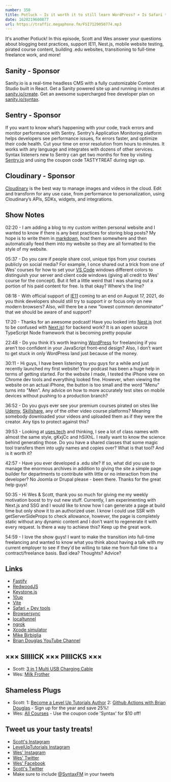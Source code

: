 ```yaml
---
number: 350
title: Potluck — Is it worth it to still learn WordPress? × Is Safari the new IE11? × Mobile website testing × Pirated content × Styled components × SSGs × Transitioning to full-time freelance × More!
date: 1620219600877
url: https://traffic.megaphone.fm/FSI7129050774.mp3
---
```


It's another Potluck! In this episode, Scott and Wes answer your questions about blogging best practices, support IE11, Nest.js, mobile website testing, pirated course content, building .edu websites, transitioning to full-time freelance work, and more!

## Sanity - Sponsor
Sanity.io is a real-time headless CMS with a fully customizable Content Studio built in React. Get a Sanity powered site up and running in minutes at [sanity.io/create](https://www.sanity.io/create). Get an awesome supercharged free developer plan on [sanity.io/syntax](https://www.sanity.io/syntax).

## Sentry - Sponsor
If you want to know what’s happening with your code, track errors and monitor performance with Sentry. Sentry’s Application Monitoring platform helps developers see performance issues, fix errors faster, and optimize their code health. Cut your time on error resolution from hours to minutes. It works with any language and integrates with dozens of other services. Syntax listeners new to Sentry can get two months for  free by visiting [Sentry.io](https://sentry.io) and using the coupon code TASTYTREAT during sign up.

## Cloudinary - Sponsor
[Cloudinary](https://cloudinary.com/?utm_source=Syntax.fm&utm_medium=Podcast&utm_content=Cloudinary_Syntax_podcast) is the best way to manage images and videos in the cloud. Edit and transform for any use case, from performance to personalization, using Cloudinary’s APIs, SDKs, widgets, and integrations.

## Show Notes
02:20 - I am adding a blog to my custom written personal website and I wanted to know if there is any best practices for storing blog posts? My hope is to write them in [markdown](https://www.markdownguide.org/), host them somewhere and then automatically feed them into my website so they are all formatted to the style of my website.

05:37 - Do you care if people share cool, unique tips from your courses publicly on social media? For example, I once shared out a trick from one of Wes' courses for how to set your [VS Code](https://code.visualstudio.com/) windows different colors to distinguish your server and client code windows (giving all credit to Wes' course for the concept). But it felt a little weird that I was sharing out a portion of his paid content for free. Is that okay? Where's the line?

08:18 - With official support of [IE11](https://en.wikipedia.org/wiki/Internet_Explorer_11) coming to an end on August 17, 2021, do you think developers should still try to support ir or focus only on new modern browsers? Also, will there be a new "lowest common denominator" that we should be aware of and support?

17:20 - Thanks for an awesome podcast! Have you looked into [Nest.js](https://nestjs.com/) (not to be confused with [Next.js](https://nextjs.org/)) for backend work? It is an open source TypeScript Node framework that is becoming pretty popular

22:48 - Do you think it’s worth learning [WordPress](https://wordpress.org/) for freelancing if you aren’t too confident in your JavaScript front-end design? Also, I don’t want to get stuck in only WordPress land just because of the money.

30:11 - Hi guys, I have been listening to you guys for a while and just recently launched my first website! Your podcast has been a huge help in terms of getting started. For the website I made, I tested the iPhone view on Chrome dev tools and everything looked fine. However, when viewing the website on an actual iPhone, the button is too small and the word "Menu" turns into "Men". Any advice on how to more accurately test sites on mobile devices without pushing to a production branch?

36:52 - Do you guys ever see your premium courses pirated on sites like [Udemy](https://www.udemy.com/), [Skillshare](https://www.skillshare.com/), any of the other video course platforms? Meaning somebody downloaded your videos and uploaded them as if they were the creator. Any tips to protect against this?

39:53 - Looking at [uses.tech](http://uses.tech/) and thinking, I see a lot of class names with almost the same style, gKxjCc and hSiXhL. I really want to know the science behind generating those. Do you have a shared classes that some magic tool transfers them into ugly names and copies over? What is that tool? And is it worth it?	

42:57 - Have you ever developed a .edu site? If so, what did you use to manage the enormous archives in addition to giving the site a simple page builder for departments to contribute with little or no interaction from the developer? No Joomla or Drupal please - been there. Thanks for the great help guys!

50:35 - Hi Wes & Scott, thank you so much for giving me my weekly motivation boost to try out new stuff. Currently, I am experimenting with Next.js and SSG and I would like to know how I can generate a page at build time but only show it to an authorized user. I know I could use SSR with getServerSideProps to check allowance, however, the page is completely static without any dynamic content and I don’t want to regenerate it with every request. Is there a way to achieve this? Keep up the great work.

54:59 - I love the show guys! I want to make the transition into full-time freelancing and wanted to know what you think about having a talk with my current employer to see if they'd be willing to take me from full-time to a contract/freelance basis. Bad idea? Thoughts? Advice?

## Links
* [Fastify](https://www.fastify.io/)
* [RedwoodJS](https://redwoodjs.com/)
* [Keystone.js](https://www.keystonejs.com/)
* [10up](https://10up.com/)
* [Vite](https://vitejs.dev/)
* [Safari + Dev tools](https://support.apple.com/guide/safari/use-the-developer-tools-in-the-develop-menu-sfri20948/mac)
* [Browsersync](https://browsersync.io/)
* [localtunnel](http://localtunnel.github.io/www/)
* [ngrok](https://ngrok.com/)
* [Xcode simulator](https://developer.apple.com/library/archive/documentation/IDEs/Conceptual/iOS_Simulator_Guide/GettingStartedwithiOSSimulator/GettingStartedwithiOSSimulator.html)
* [Mike Birbiglia](https://www.birbigs.com/)
* [Brian Douglas YouTube Channel](https://www.youtube.com/channel/UC7iJhl4CsLxzKUWfAw69Qkg)

## ××× SIIIIICK ××× PIIIICKS ×××
* Scott: [3 in 1 Multi USB Charging Cable](https://amzn.to/3moAF2A)
* Wes: [Milk Frother](https://www.amazon.com/s?k=milk+frother&ref=nb_sb_noss_1)

## Shameless Plugs
* Scott:
  1: [Become a Level Up Tutorials Author](https://forms.gle/PDEpDAGZpNHBDVou5)
  2: [Github Actions with Brian Douglas](https://www.leveluptutorials.com/pro) - Sign up for the year and save 25%!
* Wes: [All Courses](https://wesbos.com/courses/) - Use the coupon code 'Syntax' for $10 off!

## Tweet us your tasty treats!
* [Scott's Instagram](https://www.instagram.com/stolinski/)
* [LevelUpTutorials Instagram](https://www.instagram.com/LevelUpTutorials/)
* [Wes' Instagram](https://www.instagram.com/wesbos/)
* [Wes' Twitter](https://twitter.com/wesbos)
* [Wes' Facebook](https://www.facebook.com/wesbos.developer)
* [Scott's Twitter](https://twitter.com/stolinski)
* Make sure to include [@SyntaxFM](https://twitter.com/SyntaxFM) in your tweets
